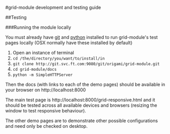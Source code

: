 #grid-module development and testing guide


##Testing

###Running the module locally

You must already have [git](http://git-scm.com/downloads) and [python](http://www.python.org/download/) installed to run grid-module's test pages locally (OSX normally have these installed by default)

1. Open an instance of terminal
2. ``cd /the/directory/you/want/to/install/in``
3. ``git clone http://git.svc.ft.com:9080/git/origami/grid-module.git``
4. ``cd grid-module/docs``
5. ``python -m SimpleHTTPServer``

Then the docs (with links to each of the demo pages) should be available in your browser on http://localhost:8000

The main test page is http://localhost:8000/grid-responsive.html and it should be tested across all available devices and browsers (resizing the window to test responsive behaviour). 

The other demo pages are to demonstrate other possible configurations and need only be checked on desktop.